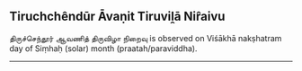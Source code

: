 ## Tiruchchêndūr Āvaṇit Tiruviḽā Nir̂aivu
திருச்செந்தூர் ஆவணித் திருவிழா நிறைவு is observed on Viśākhā nakṣhatram day of Siṃhaḥ (solar) month (praatah/paraviddha).



---
